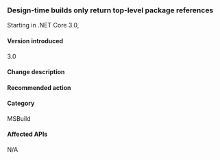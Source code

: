 ### Design-time builds only return top-level package references

Starting in .NET Core 3.0,

#### Version introduced

3.0

#### Change description



#### Recommended action



#### Category

MSBuild

#### Affected APIs

N/A
